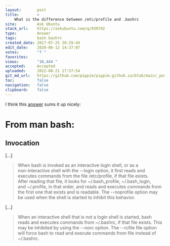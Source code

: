 ```yaml
---
layout:       post
title:        >
    What is the difference between /etc/profile and .bashrc
site:         Ask Ubuntu
stack_url:    https://askubuntu.com/q/939742
type:         Answer
tags:         bash bashrc
created_date: 2017-07-25 20:29:44
edit_date:    2020-06-12 14:37:07
votes:        "7 "
favorites:    
views:        "10,444 "
accepted:     Accepted
uploaded:     2022-08-21 17:57:54
git_md_url:   https://github.com/pippim/pippim.github.io/blob/main/_posts/2017/2017-07-25-What-is-the-difference-between-_etc_profile-and-.bashrc.md
toc:          false
navigation:   false
clipboard:    false
---
```


I think this [answer][1] sums it up nicely:

# From man bash:

## Invocation

[...]

> When bash is invoked as an interactive login shell, or as a  
> non-interactive shell with the --login option, it first reads and  
> executes commands from the file /etc/profile, if that file exists.  
> After reading that file, it looks for ~/.bash_profile, ~/.bash_login,  
> and ~/.profile, in that order, and reads and executes commands from  
> the first one that exists and is readable. The --noprofile option may  
> be used when the shell is started to inhibit this behavior.  

[...]

> When an interactive shell that is not a login shell is started, bash  
> reads and executes commands from ~/.bashrc, if that file exists. This  
> may be inhibited by using the --norc option. The --rcfile file option  
> will force bash to read and execute commands from file instead of  
> ~/.bashrc.  


  [1]: https://stackoverflow.com/questions/18791486/differences-uses-and-similarities-between-bashrc-bash-profile-and-etc-profil
